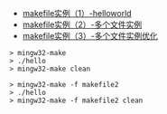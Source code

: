 - [makefile实例（1）-helloworld](https://www.cnblogs.com/jacklikedogs/p/4125317.html)
- [makefile实例（2）-多个文件实例](https://www.cnblogs.com/jacklikedogs/p/4125361.html)
- [makefile实例（3）-多个文件实例优化](https://www.cnblogs.com/jacklikedogs/p/4125423.html)

```
> mingw32-make
> ./hello
> mingw32-make clean
```

```
> mingw32-make -f makefile2
> ./hello
> mingw32-make -f makefile2 clean
```